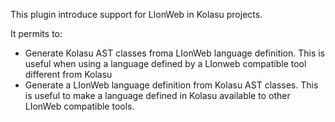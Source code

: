 This plugin introduce support for LIonWeb in Kolasu projects.

It permits to:
* Generate Kolasu AST classes froma  LIonWeb language definition. This is useful when using a language defined by a  LIonweb compatible tool different from Kolasu
* Generate a LIonWeb language definition from Kolasu AST classes. This is useful to make a language defined in Kolasu  available to other LIonWeb compatible tools.
